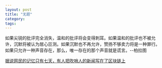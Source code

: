 ```yaml
---
layout: post
title: "无题"
category: 
tags: 
---
```

如果尖锐的批评完全消失，温和的批评将会变得刺耳。如果温和的批评也不被允许，沉默将被认为居心叵测。如果沉默也不再允许，赞扬不够卖力将是一种罪行。如果只允许一种声音存在，那么，唯一存在的那个声音就是谎言。--柏拉图

[据说网民的记忆只有七天，有人把吹哨人的新闻写在了区块链上](https://etherscan.io/tx/0x2003bfe5bb3840b02679a07f90054ed122dc8a33a6888adc83a3fbb2819bb0f8)

